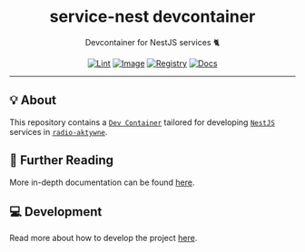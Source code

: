 <h1 align="center">service-nest devcontainer</h1>

<div align="center">

Devcontainer for NestJS services 🐈

[![Lint](https://github.com/radio-aktywne/devcontainer-service-nest/actions/workflows/lint.yaml/badge.svg)](https://github.com/radio-aktywne/devcontainer-service-nest/actions/workflows/lint.yaml)
[![Image](https://github.com/radio-aktywne/devcontainer-service-nest/actions/workflows/image.yaml/badge.svg)](https://github.com/radio-aktywne/devcontainer-service-nest/actions/workflows/image.yaml)
[![Registry](https://github.com/radio-aktywne/devcontainer-service-nest/actions/workflows/registry.yaml/badge.svg)](https://github.com/radio-aktywne/devcontainer-service-nest/actions/workflows/registry.yaml)
[![Docs](https://github.com/radio-aktywne/devcontainer-service-nest/actions/workflows/docs.yaml/badge.svg)](https://github.com/radio-aktywne/devcontainer-service-nest/actions/workflows/docs.yaml)

</div>

---

## 💡 About

This repository contains a [`Dev Container`](https://containers.dev)
tailored for developing [`NestJS`](https://nestjs.com) services in
[`radio-aktywne`](https://github.com/radio-aktywne).

## 📄 Further Reading

More in-depth documentation can be found
[here](https://radio-aktywne.github.io/devcontainer-service-nest).

## 💻 Development

Read more about how to develop the project
[here](https://github.com/radio-aktywne/devcontainer-service-nest/blob/main/CONTRIBUTING.md).
